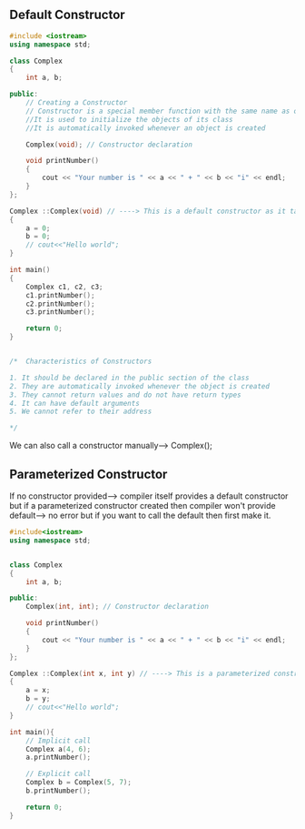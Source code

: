 ## Default Constructor
```cpp
#include <iostream>
using namespace std;

class Complex
{
    int a, b;

public:
    // Creating a Constructor
    // Constructor is a special member function with the same name as of the class.
    //It is used to initialize the objects of its class
    //It is automatically invoked whenever an object is created

    Complex(void); // Constructor declaration

    void printNumber()
    {
        cout << "Your number is " << a << " + " << b << "i" << endl;
    }
};

Complex ::Complex(void) // ----> This is a default constructor as it takes no parameters
{
    a = 0;
    b = 0;
    // cout<<"Hello world";
}

int main()
{
    Complex c1, c2, c3;
    c1.printNumber();
    c2.printNumber();
    c3.printNumber();

    return 0;
}


/*  Characteristics of Constructors

1. It should be declared in the public section of the class 
2. They are automatically invoked whenever the object is created 
3. They cannot return values and do not have return types
4. It can have default arguments 
5. We cannot refer to their address

*/

```

We can also call a constructor manually--> Complex();

## Parameterized Constructor
If no constructor provided--> compiler itself provides a default constructor but if a parameterized constructor created then compiler won't provide default--> no error but if you want to call the default then first make it.

```cpp
#include<iostream>
using namespace std;


class Complex
{
    int a, b;

public:
    Complex(int, int); // Constructor declaration

    void printNumber()
    {
        cout << "Your number is " << a << " + " << b << "i" << endl;
    }
};

Complex ::Complex(int x, int y) // ----> This is a parameterized constructor as it takes 2 parameters
{
    a = x;
    b = y;
    // cout<<"Hello world";
}

int main(){
    // Implicit call
    Complex a(4, 6);
    a.printNumber();

    // Explicit call
    Complex b = Complex(5, 7);
    b.printNumber();

    return 0;
}

```

